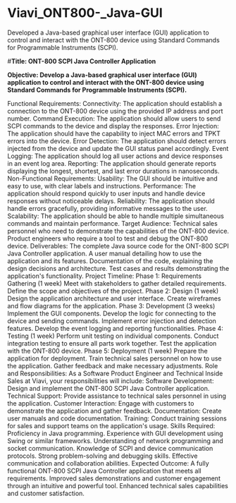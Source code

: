 # Viavi_ONT800-_Java-GUI
Developed a Java-based graphical user interface (GUI) application to control and interact with the ONT-800 device using Standard Commands for Programmable Instruments (SCPI).

#**Title: ONT-800 SCPI Java Controller Application**

**Objective: Develop a Java-based graphical user interface (GUI) application to control and interact with the ONT-800 device using Standard Commands for Programmable Instruments (SCPI).**

Functional Requirements:
Connectivity: The application should establish a connection to the ONT-800 device using the provided IP address and port number.
Command Execution: The application should allow users to send SCPI commands to the device and display the responses.
Error Injection: The application should have the capability to inject MAC errors and TPKT errors into the device.
Error Detection: The application should detect errors injected from the device and update the GUI status panel accordingly.
Event Logging: The application should log all user actions and device responses in an event log area.
Reporting: The application should generate reports displaying the longest, shortest, and last error durations in nanoseconds.
Non-Functional Requirements:
Usability: The GUI should be intuitive and easy to use, with clear labels and instructions.
Performance: The application should respond quickly to user inputs and handle device responses without noticeable delays.
Reliability: The application should handle errors gracefully, providing informative messages to the user.
Scalability: The application should be able to handle multiple simultaneous commands and maintain performance.
Target Audience:
Technical sales personnel who need to demonstrate the capabilities of the ONT-800 device.
Product engineers who require a tool to test and debug the ONT-800 device.
Deliverables:
The complete Java source code for the ONT-800 SCPI Java Controller application.
A user manual detailing how to use the application and its features.
Documentation of the code, explaining the design decisions and architecture.
Test cases and results demonstrating the application's functionality.
Project Timeline:
Phase 1: Requirements Gathering (1 week)
Meet with stakeholders to gather detailed requirements.
Define the scope and objectives of the project.
Phase 2: Design (1 week)
Design the application architecture and user interface.
Create wireframes and flow diagrams for the application.
Phase 3: Development (3 weeks)
Implement the GUI components.
Develop the logic for connecting to the device and sending commands.
Implement error injection and detection features.
Develop the event logging and reporting functionalities.
Phase 4: Testing (1 week)
Perform unit testing on individual components.
Conduct integration testing to ensure all parts work together.
Test the application with the ONT-800 device.
Phase 5: Deployment (1 week)
Prepare the application for deployment.
Train technical sales personnel on how to use the application.
Gather feedback and make necessary adjustments.
Role and Responsibilities:
As a Software Product Engineer and Technical Inside Sales at Viavi, your responsibilities will include:
Software Development: Design and implement the ONT-800 SCPI Java Controller application.
Technical Support: Provide assistance to technical sales personnel in using the application.
Customer Interaction: Engage with customers to demonstrate the application and gather feedback.
Documentation: Create user manuals and code documentation.
Training: Conduct training sessions for sales and support teams on the application's usage.
Skills Required:
Proficiency in Java programming.
Experience with GUI development using Swing or similar frameworks.
Understanding of network programming and socket communication.
Knowledge of SCPI and device communication protocols.
Strong problem-solving and debugging skills.
Effective communication and collaboration abilities.
Expected Outcome:
A fully functional ONT-800 SCPI Java Controller application that meets all requirements.
Improved sales demonstrations and customer engagement through an intuitive and powerful tool.
Enhanced technical sales capabilities and customer satisfaction.
